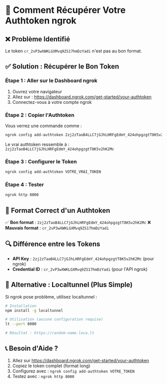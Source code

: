 # 🔑 Comment Récupérer Votre Authtoken ngrok

## ❌ **Problème Identifié**
Le token `cr_2vP3wXWKLGXMvq9ZS17hmDzYadi` n'est pas au bon format.

## ✅ **Solution : Récupérer le Bon Token**

### **Étape 1 : Aller sur le Dashboard ngrok**
1. Ouvrez votre navigateur
2. Allez sur : https://dashboard.ngrok.com/get-started/your-authtoken
3. Connectez-vous à votre compte ngrok

### **Étape 2 : Copier l'Authtoken**
Vous verrez une commande comme :
```bash
ngrok config add-authtoken 2zj2zTaoB4LLC7jGJhLHRFgEdmY_424ohpgzgtT8K5v2hK2Mc
```

Le vrai authtoken ressemble à : `2zj2zTaoB4LLC7jGJhLHRFgEdmY_424ohpgzgtT8K5v2hK2Mc`

### **Étape 3 : Configurer le Token**
```bash
ngrok config add-authtoken VOTRE_VRAI_TOKEN
```

### **Étape 4 : Tester**
```bash
ngrok http 8000
```

## 🎯 **Format Correct d'un Authtoken**

✅ **Bon format** : `2zj2zTaoB4LLC7jGJhLHRFgEdmY_424ohpgzgtT8K5v2hK2Mc`
❌ **Mauvais format** : `cr_2vP3wXWKLGXMvq9ZS17hmDzYadi`

## 🔍 **Différence entre les Tokens**

- **API Key** : `2zj2zTaoB4LLC7jGJhLHRFgEdmY_424ohpgzgtT8K5v2hK2Mc` (pour ngrok)
- **Credential ID** : `cr_2vP3wXWKLGXMvq9ZS17hmDzYadi` (pour l'API ngrok)

## 🚀 **Alternative : Localtunnel (Plus Simple)**

Si ngrok pose problème, utilisez localtunnel :

```bash
# Installation
npm install -g localtunnel

# Utilisation (aucune configuration requise)
lt --port 8000

# Résultat : https://random-name.loca.lt
```

## 📞 **Besoin d'Aide ?**

1. Allez sur https://dashboard.ngrok.com/get-started/your-authtoken
2. Copiez le token complet (format long)
3. Configurez avec : `ngrok config add-authtoken VOTRE_TOKEN`
4. Testez avec : `ngrok http 8000`
